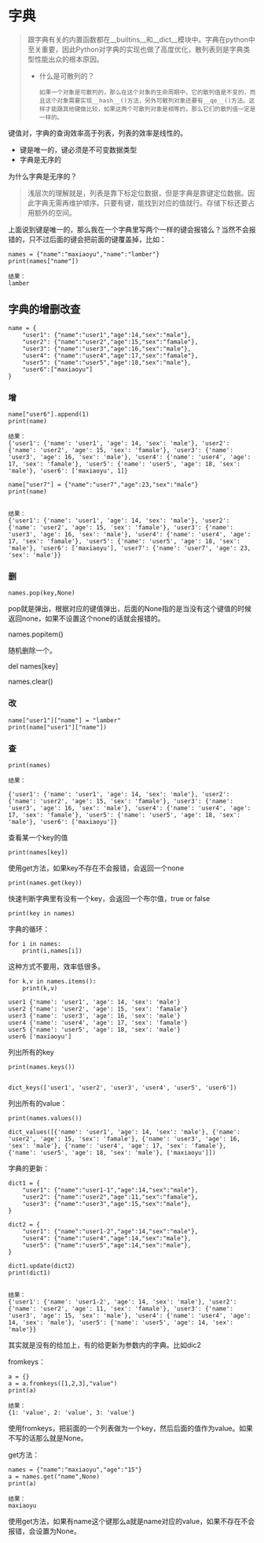 #  字典

> 跟字典有关的内置函数都在\_\_builtins\_\_和\_\_dict\_\_模块中。字典在python中至关重要，因此Python对字典的实现也做了高度优化，散列表则是字典类型性能出众的根本原因。
>
> - 什么是可散列的？
>
>   ```
>   如果一个对象是可散列的，那么在这个对象的生命周期中，它的散列值是不变的，而且这个对象需要实现__hash__()方法，另外可散列对象还要有__qe__()方法。这样才能跟其他键做比较，如果这两个可散列对象是相等的，那么它们的散列值一定是一样的。
>   ```
>
>   

键值对，字典的查询效率高于列表，列表的效率是线性的。
- 键是唯一的，键必须是不可变数据类型
- 字典是无序的


为什么字典是无序的？

> 浅层次的理解就是，列表是靠下标定位数据，但是字典是靠键定位数据。因此字典无需再维护顺序。只要有键，能找到对应的值就行。存储下标还要占用额外的空间。

上面说到键是唯一的，那么我在一个字典里写两个一样的键会报错么？当然不会报错的，只不过后面的键会把前面的键覆盖掉，比如：

```
names = {"name":"maxiaoyu","name":"lamber"}
print(names["name"])

结果：
lamber
```




## 字典的增删改查


```
name = {
    "user1": {"name":"user1","age":14,"sex":"male"},
    "user2": {"name":"user2","age":15,"sex":"famale"},
    "user3": {"name":"user3","age":16,"sex":"male"},
    "user4": {"name":"user4","age":17,"sex":"famale"},
    "user5": {"name":"user5","age":18,"sex":"male"},
    "user6":["maxiaoyu"]
}
```


### 增


```
name["user6"].append(1)
print(name)

结果：
{'user1': {'name': 'user1', 'age': 14, 'sex': 'male'}, 'user2': {'name': 'user2', 'age': 15, 'sex': 'famale'}, 'user3': {'name': 'user3', 'age': 16, 'sex': 'male'}, 'user4': {'name': 'user4', 'age': 17, 'sex': 'famale'}, 'user5': {'name': 'user5', 'age': 18, 'sex': 'male'}, 'user6': ['maxiaoyu', 1]}
```


```
name["user7"] = {"name":"user7","age":23,"sex":"male"}
print(name)


结果：
{'user1': {'name': 'user1', 'age': 14, 'sex': 'male'}, 'user2': {'name': 'user2', 'age': 15, 'sex': 'famale'}, 'user3': {'name': 'user3', 'age': 16, 'sex': 'male'}, 'user4': {'name': 'user4', 'age': 17, 'sex': 'famale'}, 'user5': {'name': 'user5', 'age': 18, 'sex': 'male'}, 'user6': ['maxiaoyu'], 'user7': {'name': 'user7', 'age': 23, 'sex': 'male'}}
```

### 删


```
names.pop(key,None)
```
pop就是弹出，根据对应的键值弹出，后面的None指的是当没有这个键值的时候返回none，如果不设置这个none的话就会报错的。

names.popitem()

随机删除一个。

del names[key]

names.clear()


### 改


```
name["user1"]["name"] = "lamber"
print(name["user1"]["name"])
```

### 查


```
print(names)

结果：

{'user1': {'name': 'user1', 'age': 14, 'sex': 'male'}, 'user2': {'name': 'user2', 'age': 15, 'sex': 'famale'}, 'user3': {'name': 'user3', 'age': 16, 'sex': 'male'}, 'user4': {'name': 'user4', 'age': 17, 'sex': 'famale'}, 'user5': {'name': 'user5', 'age': 18, 'sex': 'male'}, 'user6': ['maxiaoyu']}
```



查看某一个key的值
```
print(names[key])
```



使用get方法，如果key不存在不会报错，会返回一个none
```
print(names.get(key))
```

快速判断字典里有没有一个key，会返回一个布尔值，true or false

```
print(key in names)
```

字典的循环：


```
for i in names:
    print(i,names[i])
```

这种方式不要用，效率低很多。
```
for k,v in names.items():
    print(k,v)
    
user1 {'name': 'user1', 'age': 14, 'sex': 'male'}
user2 {'name': 'user2', 'age': 15, 'sex': 'famale'}
user3 {'name': 'user3', 'age': 16, 'sex': 'male'}
user4 {'name': 'user4', 'age': 17, 'sex': 'famale'}
user5 {'name': 'user5', 'age': 18, 'sex': 'male'}
user6 ['maxiaoyu']
```


列出所有的key
```
print(names.keys())


dict_keys(['user1', 'user2', 'user3', 'user4', 'user5', 'user6'])

```

列出所有的value：


```
print(names.values())

dict_values([{'name': 'user1', 'age': 14, 'sex': 'male'}, {'name': 'user2', 'age': 15, 'sex': 'famale'}, {'name': 'user3', 'age': 16, 'sex': 'male'}, {'name': 'user4', 'age': 17, 'sex': 'famale'}, {'name': 'user5', 'age': 18, 'sex': 'male'}, ['maxiaoyu']])
```


字典的更新：

```
dict1 = {
    "user1": {"name":"user1-1","age":14,"sex":"male"},
    "user2": {"name":"user2","age":11,"sex":"famale"},
    "user3": {"name":"user3","age":15,"sex":"male"},
}

dict2 = {
    "user1": {"name":"user1-2","age":14,"sex":"male"},
    "user4": {"name":"user4","age":14,"sex":"male"},
    "user5": {"name":"user5","age":14,"sex":"male"},
}

dict1.update(dict2)
print(dict1)


结果：
{'user1': {'name': 'user1-2', 'age': 14, 'sex': 'male'}, 'user2': {'name': 'user2', 'age': 11, 'sex': 'famale'}, 'user3': {'name': 'user3', 'age': 15, 'sex': 'male'}, 'user4': {'name': 'user4', 'age': 14, 'sex': 'male'}, 'user5': {'name': 'user5', 'age': 14, 'sex': 'male'}}
```
其实就是没有的给加上，有的给更新为参数内的字典。比如dic2

fromkeys：


```
a = {}
a = a.fromkeys([1,2,3],"value")
print(a)

结果：
{1: 'value', 2: 'value', 3: 'value'}
```
使用fromkeys，把前面的一个列表做为一个key，然后后面的值作为value。如果不写的话那么就是None。

get方法：

```
names = {"name":"maxiaoyu","age":"15"}
a = names.get("name",None)
print(a)

结果：
maxiaoyu
```

使用get方法，如果有name这个键那么a就是name对应的value，如果不存在不会报错，会设置为None。

